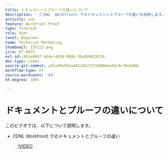 ```yaml
---
title: ドキュメントとプルーフの違いについて
description: ' [!DNL  Workfront] でのドキュメントとプルーフの違いを説明します。'
activity: use
feature: Workfront Proof
type: Tutorial
role: User
level: Beginner
team: Technical Marketing
thumbnail: 335123.png
jira: KT-8823
exl-id: 661e4b97-4d4e-4859-9688-3ba509629159
doc-type: video
source-git-commit: a25a49e59ca483246271214886ea4dc9c10e8d66
workflow-type: ht
source-wordcount: '43'
ht-degree: 100%

---
```


# ドキュメントとプルーフの違いについて

このビデオでは、以下について説明します。

* [!DNL Workfront] でのドキュメントとプルーフの違い

>[!VIDEO](https://video.tv.adobe.com/v/335123/?quality=12&learn=on)

